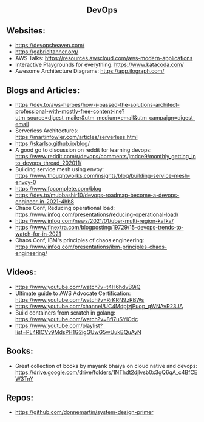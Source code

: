 <h2 align="center">DevOps</h2>

## Websites:
 * https://devopsheaven.com/
 * https://gabrieltanner.org/
 * AWS Talks: https://resources.awscloud.com/aws-modern-applications
 * Interactive Playgrounds for everything: https://www.katacoda.com/
 * Awesome Architecture Diagrams: https://app.ilograph.com/

## Blogs and Articles:
 * https://dev.to/aws-heroes/how-i-passed-the-solutions-architect-professional-with-mostly-free-content-ine?utm_source=digest_mailer&utm_medium=email&utm_campaign=digest_email
 * Serverless Architectures: https://martinfowler.com/articles/serverless.html
 * https://skarlso.github.io/blog/
 * A good go to discussion on reddit for learning devops: https://www.reddit.com/r/devops/comments/jmdce9/monthly_getting_into_devops_thread_202011/
 * Building service mesh using envoy: https://www.thoughtworks.com/insights/blog/building-service-mesh-envoy-0
 * https://www.fpcomplete.com/blog
 * https://dev.to/mubbashir10/devops-roadmap-become-a-devops-engineer-in-2021-4hb8
 * Chaos Conf, Reducing operational load: https://www.infoq.com/presentations/reducing-operational-load/
 * https://www.infoq.com/news/2021/01/uber-multi-region-kafka/
 * https://www.finextra.com/blogposting/19729/15-devops-trends-to-watch-for-in-2021
 * Chaos Conf, IBM's principles of chaos engineering: https://www.infoq.com/presentations/ibm-principles-chaos-engineering/

## Videos:
 * https://www.youtube.com/watch?v=t4H6hdvB9iQ
 * Ultimate guide to AWS Advocate Certification: https://www.youtube.com/watch?v=RrKRN9zRBWs
 * https://www.youtube.com/channel/UC4MdpjzjPuop_qWNAvR23JA
 * Build containers from scratch in golang: https://www.youtube.com/watch?v=8fi7uSYlOdc
 * https://www.youtube.com/playlist?list=PL4RlCVv9MdsPH1G2igGUwG5wUukBQuAyN

## Books:
 * Great collection of books by mayank bhaiya on cloud native and devops: https://drive.google.com/drive/folders/1NThdt2djlvsb0x3gQ6qA_c4BfCEW3TnY

## Repos:
 * https://github.com/donnemartin/system-design-primer
